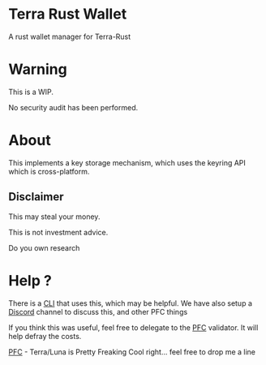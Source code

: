 # Terra Rust Wallet
A rust wallet manager for Terra-Rust 

# Warning
This is a WIP.

No security audit has been performed.

# About
This implements a key storage mechanism, which uses the keyring API which is cross-platform.

## Disclaimer

This may steal your money.

This is not investment advice.

Do you own research


# Help ?
There is a [CLI](https://github.com/pfc-validator/terra-rust) that uses this, which may be helpful.
We have also setup a [Discord](https://discord.gg/zKVWs4HhJD) channel to discuss this, and other PFC things

If you think this was useful, feel free to delegate to the [PFC](https://station.terra.money/validator/terravaloper12g4nkvsjjnl0t7fvq3hdcw7y8dc9fq69nyeu9q) validator. It will help defray the costs.

[PFC](https://twitter.com/PFC_Validator) - Terra/Luna is Pretty Freaking Cool right... feel free to drop me a line 
